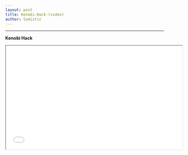 ```yaml
---
layout: post
title: Kenobi-Hack-(video)
author: Sadistic
---
```


---

**Kenobi Hack**

<iframe width="560" height="331" src="{{site.baseurl}}{{ site.baseimg }}/assets/vids/Kenobi/Kenobi_player.html" scrolling="no"></iframe>

